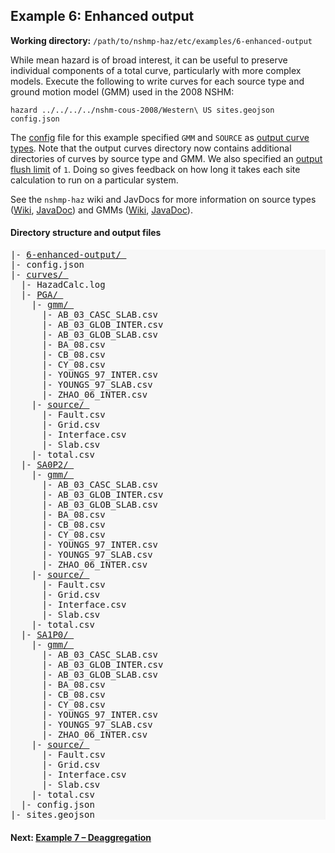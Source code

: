 Example 6: Enhanced output
--------------------------

__Working directory:__ `/path/to/nshmp-haz/etc/examples/6-enhanced-output`

While mean hazard is of broad interest, it can be useful to preserve individual components of a total curve, particularly with more complex models. Execute the following to write curves for each source type and ground motion model (GMM) used in the 2008 NSHM:

```Shell
hazard ../../../../nshm-cous-2008/Western\ US sites.geojson config.json
```

The [config](https://github.com/usgs/nshmp-haz/blob/master/etc/examples/6-enhanced-output/config.json) file for this example specified `GMM` and `SOURCE` as [output curve types](https://github.com/usgs/nshmp-haz/wiki/configuration#calculation-configuration-parameters). Note that the output curves directory now contains additional directories of curves by source type and GMM. We also specified an [output flush limit](https://github.com/usgs/nshmp-haz/wiki/configuration#calculation-configuration-parameters) of `1`. Doing so gives feedback on how long it takes each site calculation to run on a particular system.

See the `nshmp-haz` wiki and JavDocs for more information on source types ([Wiki](https://github.com/usgs/nshmp-haz/wiki/source-types), [JavaDoc](http://usgs.github.io/nshmp-haz/javadoc/index.html?gov/usgs/earthquake/nshmp/eq/model/SourceType.html)) and GMMs ([Wiki](https://github.com/usgs/nshmp-haz/wiki/ground-motion-models), [JavaDoc](http://usgs.github.io/nshmp-haz/javadoc/index.html?gov/usgs/earthquake/nshmp/gmm/Gmm.html)).


#### Directory structure and output files

<pre style="background: #f7f7f7">
|- <a href="../../example_outputs/6-enhanced-output">6-enhanced-output/ </a>
|- config.json 
|- <a href="../../example_outputs/6-enhanced-output/curves">curves/ </a>
  |- HazadCalc.log 
  |- <a href="../../example_outputs/6-enhanced-output/curves/PGA">PGA/ </a>
    |- <a href="../../example_outputs/6-enhanced-output/curves/PGA/gmm">gmm/ </a>
      |- AB_03_CASC_SLAB.csv
      |- AB_03_GLOB_INTER.csv 
      |- AB_03_GLOB_SLAB.csv
      |- BA_08.csv
      |- CB_08.csv 
      |- CY_08.csv 
      |- YOUNGS_97_INTER.csv 
      |- YOUNGS_97_SLAB.csv 
      |- ZHAO_06_INTER.csv 
    |- <a href="../../example_outputs/6-enhanced-output/curves/PGA/source">source/ </a>
      |- Fault.csv 
      |- Grid.csv
      |- Interface.csv 
      |- Slab.csv
    |- total.csv 
  |- <a href="../../example_outputs/6-enhanced-output/curves/SA0P2">SA0P2/ </a>
    |- <a href="../../example_outputs/6-enhanced-output/curves/SA0P2/gmm">gmm/ </a>
      |- AB_03_CASC_SLAB.csv
      |- AB_03_GLOB_INTER.csv 
      |- AB_03_GLOB_SLAB.csv
      |- BA_08.csv
      |- CB_08.csv 
      |- CY_08.csv 
      |- YOUNGS_97_INTER.csv 
      |- YOUNGS_97_SLAB.csv 
      |- ZHAO_06_INTER.csv 
    |- <a href="../../example_outputs/6-enhanced-output/curves/SA0P2/source">source/ </a>
      |- Fault.csv 
      |- Grid.csv
      |- Interface.csv 
      |- Slab.csv
    |- total.csv 
  |- <a href="../../example_outputs/6-enhanced-output/curves/SA1P0">SA1P0/ </a>
    |- <a href="../../example_outputs/6-enhanced-output/curves/SA1P0/gmm">gmm/ </a>
      |- AB_03_CASC_SLAB.csv
      |- AB_03_GLOB_INTER.csv 
      |- AB_03_GLOB_SLAB.csv
      |- BA_08.csv
      |- CB_08.csv 
      |- CY_08.csv 
      |- YOUNGS_97_INTER.csv 
      |- YOUNGS_97_SLAB.csv 
      |- ZHAO_06_INTER.csv 
    |- <a href="../../example_outputs/6-enhanced-output/curves/SA1P0/source">source/ </a>
      |- Fault.csv 
      |- Grid.csv
      |- Interface.csv 
      |- Slab.csv
    |- total.csv 
  |- config.json
|- sites.geojson 
</pre>  


#### Next: [Example 7 – Deaggregation](../7-deaggregation)

